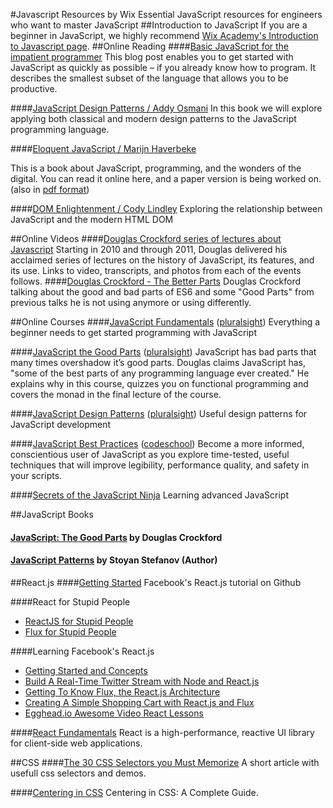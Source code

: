 #Javascript Resources by Wix
Essential JavaScript resources for engineers who want to master JavaScript
##Introduction to JavaScript
If you are a beginner in JavaScript, we highly recommend [Wix Academy's Introduction to Javascript page](https://github.com/wix/academy/wiki/Introduction-to-Javascript).
##Online Reading
####[Basic JavaScript for the impatient programmer](http://www.2ality.com/2013/06/basic-javascript.html)
This blog post enables you to get started with JavaScript as quickly as possible – if you already know how to program. It describes the smallest subset of the language that allows you to be productive.

####[JavaScript Design Patterns / Addy Osmani](http://addyosmani.com/resources/essentialjsdesignpatterns/book/)
In this book we will explore applying both classical and modern design patterns to the JavaScript programming language.

####[Eloquent JavaScript / Marijn Haverbeke](http://eloquentjavascript.net/)

This is a book about JavaScript, programming, and the wonders of the digital. You can read it online here, and a paper version is being worked on. (also in [pdf format](http://eloquentjavascript.net/Eloquent_JavaScript.pdf))

####[DOM Enlightenment / Cody Lindley](http://www.domenlightenment.com/)
Exploring the relationship between JavaScript and the modern HTML DOM

##Online Videos
####[Douglas Crockford series of lectures about Javascript](http://yuiblog.com/crockford/)
Starting in 2010 and through 2011, Douglas delivered his acclaimed series of lectures on the history of JavaScript, its features, and its use. Links to video, transcripts, and photos from each of the events follows.
####[Douglas Crockford - The Better Parts](https://www.youtube.com/watch?v=PSGEjv3Tqo0)
Douglas Crockford talking about the good and bad parts of ES6 and some "Good Parts" from previous talks he is not using anymore or using differently.

##Online Courses
####[JavaScript Fundamentals](http://www.pluralsight.com/courses/jscript-fundamentals) ([pluralsight](http://www.pluralsight.com/))
Everything a beginner needs to get started programming with JavaScript

####[JavaScript the Good Parts](http://www.pluralsight.com/courses/javascript-good-parts) ([pluralsight](http://www.pluralsight.com/))
JavaScript has bad parts that many times overshadow it’s good parts. Douglas claims JavaScript has, "some of the best parts of any programming language ever created." He explains why in this course, quizzes you on functional programming and covers the monad in the final lecture of the course.

####[JavaScript Design Patterns](http://www.pluralsight.com/courses/javascript-design-patterns) ([pluralsight](http://www.pluralsight.com/))
Useful design patterns for JavaScript development

####[JavaScript Best Practices](https://www.codeschool.com/courses/javascript-best-practices) ([codeschool](https://www.codeschool.com/))
Become a more informed, conscientious user of JavaScript as you explore time-tested, useful techniques that will improve legibility, performance quality, and safety in your scripts.

####[Secrets of the JavaScript Ninja](http://ejohn.org/apps/learn/)
Learning advanced JavaScript

##JavaScript Books
#### [JavaScript: The Good Parts](http://www.amazon.co.uk/JavaScript-Good-Parts-Douglas-Crockford/dp/0596517742) by Douglas Crockford
#### [JavaScript Patterns](http://www.amazon.co.uk/JavaScript-Patterns-Stoyan-Stefanov/dp/0596806752) by Stoyan Stefanov  (Author)

##React.js
####[Getting Started](http://facebook.github.io/react/docs/getting-started.html)
Facebook's React.js tutorial on Github

####React for Stupid People
- [ReactJS for Stupid People](http://blog.andrewray.me/reactjs-for-stupid-people/)
- [Flux for Stupid People](http://blog.andrewray.me/flux-for-stupid-people/)

####Learning Facebook's React.js
- [Getting Started and Concepts](http://scotch.io/tutorials/javascript/learning-react-getting-started-and-concepts)
- [Build A Real-Time Twitter Stream with Node and React.js](http://scotch.io/tutorials/javascript/build-a-real-time-twitter-stream-with-node-and-react-js)
- [Getting To Know Flux, the React.js Architecture](http://scotch.io/tutorials/javascript/getting-to-know-flux-the-react-js-architecture)
- [Creating A Simple Shopping Cart with React.js and Flux](http://scotch.io/tutorials/javascript/creating-a-simple-shopping-cart-with-react-js-and-flux)
- [Egghead.io Awesome Video React Lessons](https://egghead.io/technologies/react?order=ASC)



####[React Fundamentals](http://www.pluralsight.com/courses/react-fundamentals)
React is a high-performance, reactive UI library for client-side web applications.


##CSS
####[The 30 CSS Selectors you Must Memorize](http://code.tutsplus.com/tutorials/the-30-css-selectors-you-must-memorize--net-16048)
A short article with usefull css selectors and demos.

####[Centering in CSS](http://css-tricks.com/centering-css-complete-guide/)
Centering in CSS: A Complete Guide.

